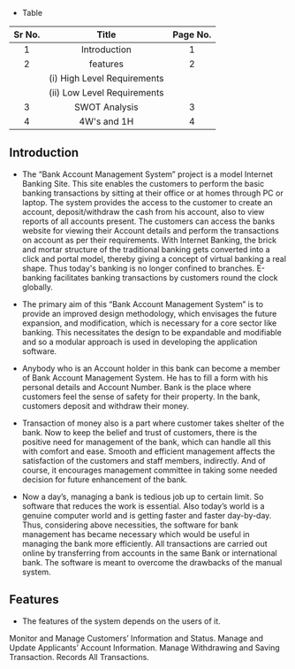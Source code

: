 
  * Table
  

  |  Sr No.   |           Title              | Page No.       |    
  |:---------:|:----------------------------:|:------------------:|
  | 1 |   Introduction  | 1 |
  | 2 | features | 2 |
  |   | (i) High Level Requirements |   |
  |   | (ii) Low Level Requirements |   |
  | 3 | SWOT Analysis | 3 |
  | 4 | 4W's and 1H | 4 |

  ## Introduction

  * The “Bank Account Management System” project is a model Internet Banking Site. This site enables the customers to perform the basic banking transactions by sitting at their office or at homes through PC or laptop. The system provides the access to the customer to create an account, deposit/withdraw the cash from his account, also to view reports of all accounts present. The customers can access the banks website for viewing their Account details and perform the transactions on account as per their requirements. With Internet Banking, the
brick and mortar structure of the traditional banking gets converted into a click and portal model, thereby giving a concept of virtual banking a real shape. Thus today's banking is no longer confined to branches. E-banking facilitates banking transactions by customers round the clock globally. 

* The primary aim of this “Bank Account Management System” is to provide an improved design methodology, which envisages the future expansion, and modification, which is necessary for a core sector like banking. This necessitates the design to be expandable and modifiable and so a modular approach is used in developing the application software.

* Anybody who is an Account holder in this bank can become a member of Bank Account Management System. He has to fill a form with his personal details and Account Number. Bank is the place where customers feel the sense of safety for their property. In the bank, customers deposit and withdraw their money.

*  Transaction of money also is a part where customer takes shelter of the bank. Now to keep the belief and trust of customers, there is the positive need for management of the bank, which can handle all this with comfort and ease. Smooth and efficient management affects the satisfaction of the customers and staff members, indirectly. And of course, it encourages management committee in taking some needed decision for future enhancement of the bank.

* Now a day’s, managing a bank is tedious job up to certain limit. So software that reduces the work is essential. Also today’s world is a genuine computer world and is getting faster and faster day-by-day. Thus, considering above necessities, the software for bank management has became necessary which would be useful in managing the bank more efficiently. All transactions are carried out online by transferring from accounts in the same Bank or international bank. The software is meant to overcome the drawbacks of the manual system.

## Features

* The features of the system depends on the users of it.

Monitor and Manage Customers’ Information and Status.
Manage and Update Applicants’ Account Information.
Manage Withdrawing and Saving Transaction.
Records All Transactions.